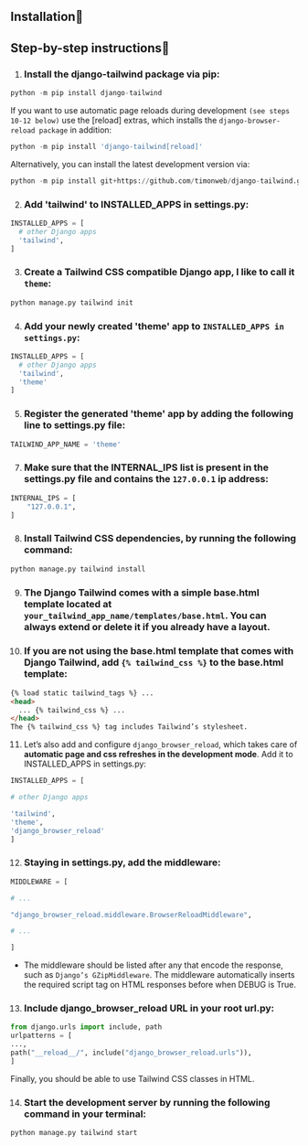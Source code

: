 

## Installation

## Step-by-step instructions

1. ### **Install the django-tailwind package via pip:**

```python
python -m pip install django-tailwind
```

If you want to use automatic page reloads during development `(see steps 10-12 below)` use the [reload] extras, which installs the `django-browser-reload package` in addition:

```python
python -m pip install 'django-tailwind[reload]'
```

Alternatively, you can install the latest development version via:

```python
python -m pip install git+https://github.com/timonweb/django-tailwind.git
```

2. ### **Add 'tailwind' to INSTALLED_APPS in settings.py:**

```python
INSTALLED_APPS = [
  # other Django apps
  'tailwind',
]
```

3. ### **Create a Tailwind CSS compatible Django app, I like to call it `theme`:**

```python
python manage.py tailwind init
```

4. ### **Add your newly created 'theme' app to `INSTALLED_APPS in settings.py`:**

```python
INSTALLED_APPS = [
  # other Django apps
  'tailwind',
  'theme'
]
```

5. ### **Register the generated 'theme' app by adding the following line to settings.py file:**

```python
TAILWIND_APP_NAME = 'theme'
```

7. ### **Make sure that the INTERNAL_IPS list is present in the settings.py file and contains the `127.0.0.1` ip address:**

```python
INTERNAL_IPS = [
    "127.0.0.1",
]
```

8. ### **Install Tailwind CSS dependencies, by running the following command:**

```python
python manage.py tailwind install
```

9. ### The Django Tailwind comes with a simple base.html template located at `your_tailwind_app_name/templates/base.html`. You can always extend or delete it if you already have a layout.

10. ### If you are not using the base.html template that comes with Django Tailwind, add `{% tailwind_css %}` to the base.html template:

```html
{% load static tailwind_tags %} ...
<head>
  ... {% tailwind_css %} ...
</head>
The {% tailwind_css %} tag includes Tailwind’s stylesheet.
```

11. Let’s also add and configure `django_browser_reload`, which takes care of **automatic page and css refreshes in the development mode**. Add it to INSTALLED_APPS in settings.py:

```python
INSTALLED_APPS = [

# other Django apps

'tailwind',
'theme',
'django_browser_reload'
]
```

12. ### **Staying in settings.py, add the middleware:**

```python
MIDDLEWARE = [

# ...

"django_browser_reload.middleware.BrowserReloadMiddleware",

# ...

]
```

- The middleware should be listed after any that encode the response, such as `Django’s GZipMiddleware`. The middleware automatically inserts the required script tag on HTML responses before </body> when DEBUG is True.

13. ### **Include django_browser_reload URL in your root url.py:**

```python
from django.urls import include, path
urlpatterns = [
...,
path("__reload__/", include("django_browser_reload.urls")),
]
```

Finally, you should be able to use Tailwind CSS classes in HTML.

14. ### **Start the development server by running the following command in your terminal:**

```python
python manage.py tailwind start
```
